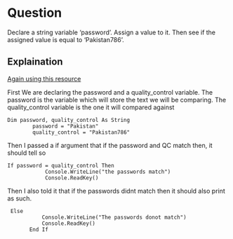 # Question
Declare a string variable ‘password’. Assign a value to it. Then see if the assigned value is equal to ‘Pakistan786’.
## Explaination

<a href="https://docs.microsoft.com/en-us/dotnet/visual-basic/language-reference/statements/if-then-else-statement">Again using this resource</a>

First We are declaring the password and a quality_control variable. The password is the variable which will store the text we will be comparing. The quality_control variable is the one it will compared against
```
Dim password, quality_control As String
        password = "Pakistan"
        quality_control = "Pakistan786"
```

Then I passed a if argument that if the password and QC match then, it should tell so
```
If password = quality_control Then
            Console.WriteLine("the passwords match")
            Console.ReadKey()
 ```
 
 Then I also told it that if the passwords didnt match then it should also print as such.
 ```
  Else
            Console.WriteLine("The passwords donot match")
            Console.ReadKey()
        End If
```
